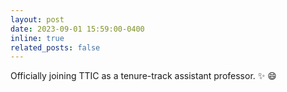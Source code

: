 ```yaml
---
layout: post
date: 2023-09-01 15:59:00-0400
inline: true
related_posts: false
---
```


Officially joining TTIC as a tenure-track assistant professor.  :sparkles: :smile:
